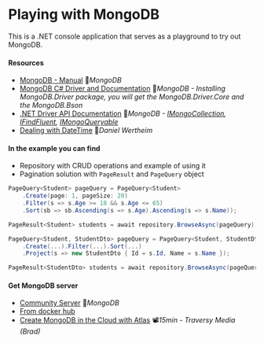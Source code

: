 # Playing with MongoDB

This is a .NET console application that serves as a playground to try out MongoDB.

#### Resources

- [MongoDB - Manual](https://docs.mongodb.com/manual) 📓*MongoDB*
- [MongoDB C# Driver and Documentation](http://mongodb.github.io/mongo-csharp-driver) 📓*MongoDB - Installing MongoDB.Driver package, you will get the MongoDB.Driver.Core and the MongoDB.Bson*
- [.NET Driver API Documentation](http://mongodb.github.io/mongo-csharp-driver/2.19/apidocs/html/R_Project_CSharpDriverDocs.htm) 📓*MongoDB -  [IMongoCollection](http://mongodb.github.io/mongo-csharp-driver/2.19/apidocs/html/T_MongoDB_Driver_IMongoCollection_1.htm), [IFindFluent](http://mongodb.github.io/mongo-csharp-driver/2.19/apidocs/html/T_MongoDB_Driver_IFindFluent_2.htm), [IMongoQueryable](http://mongodb.github.io/mongo-csharp-driver/2.19/apidocs/html/T_MongoDB_Driver_Linq_IMongoQueryable_1.htm)*
- [Dealing with DateTime](https://danielwertheim.se/mongodb-csharp-and-datetimes) 📓*Daniel Wertheim*

#### In the example you can find
- Repository with CRUD operations and example of using it
- Pagination solution with `PageResult` and `PageQuery` object

```csharp
PageQuery<Student> pageQuery = PageQuery<Student>
    .Create(page: 1, pageSize: 20)
    .Filter(s => s.Age >= 18 && s.Age <= 65)
    .Sort(sb => sb.Ascending(s => s.Age).Ascending(s => s.Name));

PageResult<Student> students = await repository.BrowseAsync(pageQuery);
```

```csharp
PageQuery<Student, StudentDto> pageQuery = PageQuery<Student, StudentDto>
    .Create(...).Filter(...).Sort(...)
    .Project(s => new StudentDto { Id = s.Id, Name = s.Name });

PageResult<StudentDto> students = await repository.BrowseAsync(pageQuery);
```

#### Get MongoDB server

- [Community Server](https://www.mongodb.com/download-center/community) 📓*MongoDB*
- [From docker hub](https://hub.docker.com/_/mongo)
- [Create MongoDB in the Cloud with Atlas](https://www.youtube.com/watch?v=KKyag6t98g8) 📽️*15min - Traversy Media (Brad)*
